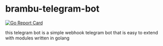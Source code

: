 # brambu-telegram-bot
[![Go Report Card](https://goreportcard.com/badge/github.com/brambu/brambu-telegram-bot)](https://goreportcard.com/report/github.com/brambu/brambu-telegram-bot)

this telegram bot is a simple webhook telegram bot that is easy to extend with modules written in golang
